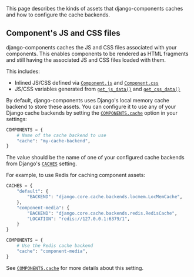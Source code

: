 This page describes the kinds of assets that django-components caches and how to configure the cache backends.

## Component's JS and CSS files

django-components caches the JS and CSS files associated with your components. This enables components to be rendered as HTML fragments and still having the associated JS and CSS files loaded with them.

This includes:

- Inlined JS/CSS defined via [`Component.js`](../../reference/api.md#django_components.Component.js) and [`Component.css`](../../reference/api.md#django_components.Component.css)
- JS/CSS variables generated from [`get_js_data()`](../../reference/api.md#django_components.Component.get_js_data) and [`get_css_data()`](../../reference/api.md#django_components.Component.get_css_data)

By default, django-components uses Django's local memory cache backend to store these assets. You can configure it to use any of your Django cache backends by setting the [`COMPONENTS.cache`](../../reference/settings.md#django_components.app_settings.ComponentsSettings.cache) option in your settings:

```python
COMPONENTS = {
    # Name of the cache backend to use
    "cache": "my-cache-backend",
}
```

The value should be the name of one of your configured cache backends from Django's [`CACHES`](https://docs.djangoproject.com/en/stable/ref/settings/#std-setting-CACHES) setting.

For example, to use Redis for caching component assets:

```python
CACHES = {
    "default": {
        "BACKEND": "django.core.cache.backends.locmem.LocMemCache",
    },
    "component-media": {
        "BACKEND": "django.core.cache.backends.redis.RedisCache",
        "LOCATION": "redis://127.0.0.1:6379/1",
    }
}

COMPONENTS = {
    # Use the Redis cache backend
    "cache": "component-media",
}
```

See [`COMPONENTS.cache`](../../reference/settings.md#django_components.app_settings.ComponentsSettings.cache) for more details about this setting.
